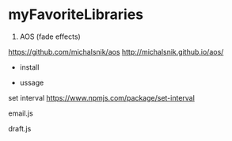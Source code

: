 # myFavoriteLibraries

1. AOS (fade effects)

https://github.com/michalsnik/aos
http://michalsnik.github.io/aos/

  - install

    <link href="https://unpkg.com/aos@2.3.1/dist/aos.css" rel="stylesheet">

    <script src="https://unpkg.com/aos@2.3.1/dist/aos.js"></script>
    <script>
      AOS.init();
    </script>
    
  - ussage
    
    <div
    data-aos="fade-up"
    data-aos-offset="200"
    data-aos-delay="50"
    data-aos-duration="1000"
    data-aos-easing="ease-in-out"
    data-aos-mirror="true"
    data-aos-once="false"
    data-aos-anchor-placement="top-center"
  >
  </div>

set interval  https://www.npmjs.com/package/set-interval

email.js

draft.js
